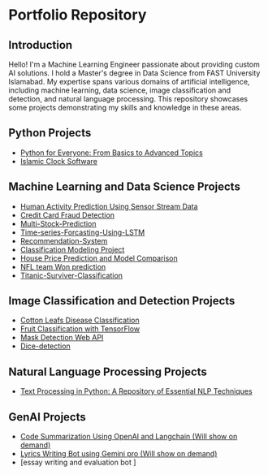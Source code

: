 # Portfolio Repository

## Introduction
Hello! I'm a Machine Learning Engineer passionate about providing custom AI solutions. I hold a Master's degree in Data Science from FAST University Islamabad. My expertise spans various domains of artificial intelligence, including machine learning, data science, image classification and detection, and natural language processing. This repository showcases some projects demonstrating my skills and knowledge in these areas.

## Python Projects
- [Python for Everyone: From Basics to Advanced Topics](https://github.com/Ch-Jameel/python-programming)
- [Islamic Clock Software](https://github.com/Ch-Jameel/Islamic-Clock-Project)

## Machine Learning and Data Science Projects
- [Human Activity Prediction Using Sensor Stream Data](https://github.com/Ch-Jameel/ANN-and-random-Forset-and-Voting-Classifier)
- [Credit Card Fraud Detection](https://github.com/Ch-Jameel/credit-card-classification)
- [Multi-Stock-Prediction](https://github.com/Ch-Jameel/Multi-Stock-Prediction)
- [Time-series-Forcasting-Using-LSTM](https://github.com/Ch-Jameel/Time-series-Forcasting-Using-LSTM)
- [Recommendation-System](https://github.com/Ch-Jameel/Recommendation-System)
- [Classification Modeling Project](https://github.com/Ch-Jameel/Classification-modeling-work-using-SVC-KNN-DT-etc)
- [House Price Prediction and Model Comparison](https://github.com/Ch-Jameel/House-Prediction-Models-work-with-EDA)
- [NFL team Won prediction](https://github.com/Ch-Jameel/Random-Forest-Model-Using-Sklearn)
- [Titanic-Surviver-Classification](https://github.com/Ch-Jameel/Titanic-Surviver-Classification)

## Image Classification and Detection Projects
- [Cotton Leafs Disease Classification](https://github.com/Ch-Jameel/Image-Classification)
- [Fruit Classification with TensorFlow](https://github.com/Ch-Jameel/Fruits-Images-Classification-)
- [Mask Detection Web API](https://github.com/Ch-Jameel/Mask-Detection-App)
- [Dice-detection](https://github.com/Ch-Jameel/Dice-detection-Using-YOLOV8)

## Natural Language Processing Projects
- [Text Processing in Python: A Repository of Essential NLP Techniques](https://github.com/Ch-Jameel/Natural-Language-Processing)
## GenAI Projects
- [Code Summarization Using OpenAI and Langchain  (Will show on demand)](link-to-your-project-2)
- [Lyrics Writing Bot using Gemini pro  (Will show on demand)](link-to-your-project-3)
- [essay writing and evaluation bot ]

